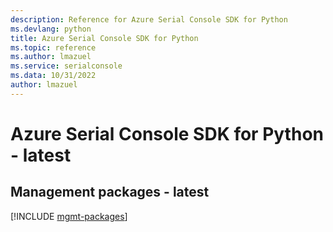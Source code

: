 ```yaml
---
description: Reference for Azure Serial Console SDK for Python
ms.devlang: python
title: Azure Serial Console SDK for Python
ms.topic: reference
ms.author: lmazuel
ms.service: serialconsole
ms.data: 10/31/2022
author: lmazuel
---
```

# Azure Serial Console SDK for Python - latest

## Management packages - latest
[!INCLUDE [mgmt-packages](serial-console-mgmt-index.md)]